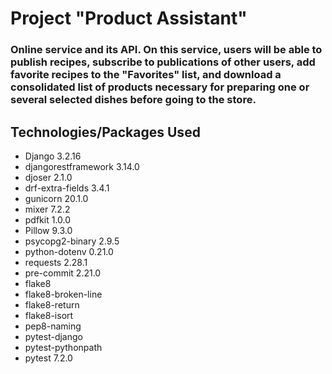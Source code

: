 # Project "Product Assistant"

### Online service and its API. On this service, users will be able to publish recipes, subscribe to publications of other users, add favorite recipes to the "Favorites" list, and download a consolidated list of products necessary for preparing one or several selected dishes before going to the store.

## Technologies/Packages Used
* Django 3.2.16
* djangorestframework 3.14.0
* djoser 2.1.0
* drf-extra-fields 3.4.1
* gunicorn 20.1.0
* mixer 7.2.2
* pdfkit 1.0.0
* Pillow 9.3.0
* psycopg2-binary 2.9.5
* python-dotenv 0.21.0
* requests 2.28.1
* pre-commit 2.21.0
* flake8
* flake8-broken-line
* flake8-return
* flake8-isort
* pep8-naming
* pytest-django
* pytest-pythonpath
* pytest 7.2.0
